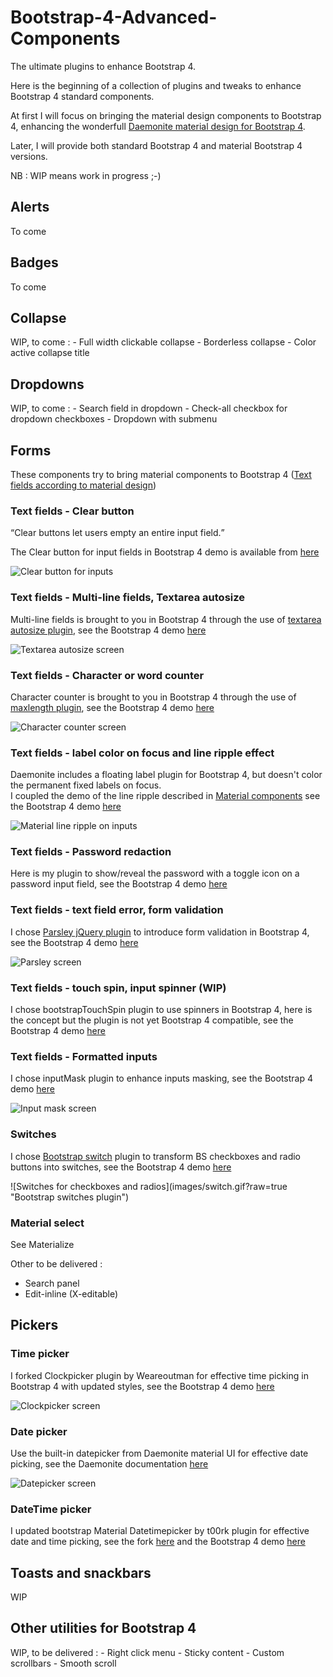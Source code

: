 # Bootstrap-4-Advanced-Components
<p>The ultimate plugins to enhance Bootstrap 4.</p>

<p>Here is the beginning of a collection of plugins and tweaks to enhance Bootstrap 4 standard components.</p>

<p>At first I will focus on bringing the material design components to Bootstrap 4, enhancing the wonderfull <a href="http://daemonite.github.io/material/" target="_blank">Daemonite material design for Bootstrap 4</a>.</p>
<p>Later, I will provide both standard Bootstrap 4 and material Bootstrap 4 versions.</p>
NB : WIP means work in progress ;-)


<h2>Alerts</h2>
To come


<h2>Badges</h2>
To come


<h2>Collapse</h2>
WIP, to come :
- Full width clickable collapse
- Borderless collapse
- Color active collapse title


<h2>Dropdowns</h2>
WIP, to come :
- Search field in dropdown
- Check-all checkbox for dropdown checkboxes
- Dropdown with submenu


<h2>Forms</h2>
<p>These components try to bring material components to Bootstrap 4 (<a href="https://material.io/guidelines/components/text-fields.html">Text fields according to material design</a>)</p>

<h3>Text fields - Clear button</h3>
<q>Clear buttons let users empty an entire input field.</q>
<p>The Clear button for input fields in Bootstrap 4 demo is available from <a href="https://jsfiddle.net/djibe89/f8ac3vyt/" target="_blank">here</a></p>

![Clear button for inputs](images/clear-button.gif?raw=true "Clear button by djibe")

<h3>Text fields - Multi-line fields, Textarea autosize</h3>
<p>Multi-line fields is brought to you in Bootstrap 4 through the use of <a href="https://github.com/javierjulio/textarea-autosize" target="_blank">textarea autosize plugin</a>, see the Bootstrap 4 demo <a href="https://jsfiddle.net/djibe89/bofcrp8v/" target="_blank">here</a></p>

![Textarea autosize screen](images/textarea-autosize.gif?raw=true "Textarea autosize plugin adapted by Maya Ma")

<h3>Text fields - Character or word counter</h3>
<p>Character counter is brought to you in Bootstrap 4 through the use of <a href="https://github.com/mimo84/bootstrap-maxlength/" target="_blank">maxlength plugin</a>, see the Bootstrap 4 demo <a href="https://jsfiddle.net/djibe89/knv43w6t/" target="_blank">here</a></p>

![Character counter screen](images/maxlength.gif?raw=true "Maxlength plugin adapted by djibe")

<h3>Text fields - label color on focus and line ripple effect</h3>
<p>Daemonite includes a floating label plugin for Bootstrap 4, but doesn't color the permanent fixed labels on focus.<br>
  I coupled the demo of the line ripple described in <a href="http://material-components-web.appspot.com/text-field.html" target="_blank">Material components</a>
  see the Bootstrap 4 demo <a href="https://jsfiddle.net/djibe89/r2sda9ze/" target="_blank">here</a></p>
  
 ![Material line ripple on inputs](images/line-ripple.gif?raw=true "Line ripple on ibputs by djibe")

<h3>Text fields - Password redaction</h3>
<p>Here is my plugin to show/reveal the password with a toggle icon on a password input field, see the Bootstrap 4 demo <a href="https://jsfiddle.net/djibe89/kx31ne90/" target="_blank">here</a></p>

<h3>Text fields - text field error, form validation</h3>
<p>I chose <a href="https://github.com/guillaumepotier/Parsley.js/" target="_blank">Parsley jQuery plugin</a> to introduce form validation in Bootstrap 4, see the Bootstrap 4 demo <a href="https://jsfiddle.net/djibe89/tu0ap111/" target="_blank">here</a></p>

![Parsley screen](images/form-validation.gif?raw=true "Parsley plugin adapted to Bootstrap 4 and material design by djibe")

<h3>Text fields - touch spin, input spinner (WIP)</h3>
<p>I chose bootstrapTouchSpin plugin to use spinners in Bootstrap 4, here is the concept but the plugin is not yet Bootstrap 4 compatible, see the Bootstrap 4 demo <a href="https://jsfiddle.net/djibe89/q25m35ot/" target="_blank">here</a></p>

<h3>Text fields - Formatted inputs</h3>
<p>I chose inputMask plugin to enhance inputs masking, see the Bootstrap 4 demo <a href="https://jsfiddle.net/djibe89/9zx7v5uz/" target="_blank">here</a></p>

![Input mask screen](images/formatted-inputs.gif?raw=true "Input masks plugin adapted by djibe")

<h3>Switches</h3>
<p>I chose <a href="http://bootstrapswitch.site/" target="_blank">Bootstrap switch</a> plugin to transform BS checkboxes and radio buttons into switches, see the Bootstrap 4 demo <a href="https://jsfiddle.net/djibe89/vL87w0j8/" target="_blank">here</a></p>
![Switches for checkboxes and radios](images/switch.gif?raw=true "Bootstrap switches plugin")

<h3>Material select</h3>
<p>See Materialize</p>

Other to be delivered :
- Search panel
- Edit-inline (X-editable)


<h2>Pickers</h2>

<h3>Time picker</h3>
<p>I forked Clockpicker plugin by Weareoutman for effective time picking in Bootstrap 4 with updated styles, see the Bootstrap 4 demo <a href="https://stackblitz.com/edit/clockpicker-plugin-for-bootstrap-4-advanced-components" target="_blank">here</a></p>

![Clockpicker screen](images/clockpicker.gif?raw=true "Clockpicker plugin adapted by djibe")

<h3>Date picker</h3>
<p>Use the built-in datepicker from Daemonite material UI for effective date picking, see the Daemonite documentation <a href="http://daemonite.github.io/material/docs/4.1/material/pickers/" target="_blank">here</a></p>

![Datepicker screen](images/datepicker.gif?raw=true "Datepicker plugin by Daemonite material UI")

<h3>DateTime picker</h3>
<p>I updated bootstrap Material Datetimepicker by t00rk plugin for effective date and time picking, see the fork <a href="https://github.com/djibe/bootstrap-material-datetimepicker" target="_blank">here</a> and the Bootstrap 4 demo <a href="https://jsfiddle.net/djibe89/t5sqqw8L/" target="_blank">here</a></p>


<h2>Toasts and snackbars</h2>
WIP


<h2>Other utilities for Bootstrap 4</h2>
WIP, to be delivered :
- Right click menu
- Sticky content
- Custom scrollbars
- Smooth scroll

